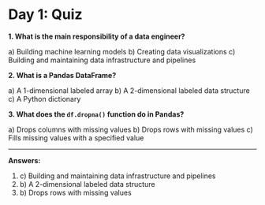 # Day 1: Quiz

**1. What is the main responsibility of a data engineer?**

a) Building machine learning models
b) Creating data visualizations
c) Building and maintaining data infrastructure and pipelines

**2. What is a Pandas DataFrame?**

a) A 1-dimensional labeled array
b) A 2-dimensional labeled data structure
c) A Python dictionary

**3. What does the `df.dropna()` function do in Pandas?**

a) Drops columns with missing values
b) Drops rows with missing values
c) Fills missing values with a specified value

---

**Answers:**

1.  c) Building and maintaining data infrastructure and pipelines
2.  b) A 2-dimensional labeled data structure
3.  b) Drops rows with missing values
